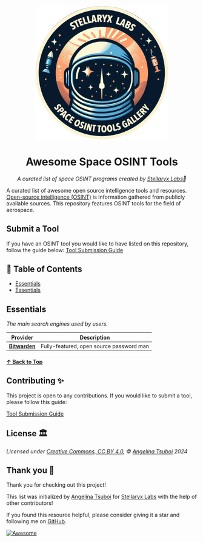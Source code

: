 <p align="center"><a href="https://github.com/stellaryx-labs/awesome-space-osint"><img src="https://github.com/stellaryx-labs/awesome-space-osint/blob/main/images/icon.png" style=
"width: 350px;"/></a></p>

<h1 align="center">Awesome Space OSINT Tools</h1> 

*<p align="center">A curated list of space OSINT programs created by <a href="https://stellaryxlabs.com/">Stellaryx Labs</a>🌌</p>* 
A curated list of awesome open source intelligence tools and resources. [Open-source intelligence (OSINT)](https://en.wikipedia.org/wiki/Open-source_intelligence) is information gathered from publicly available sources. This repository features OSINT tools for the field of aerospace.

## Submit a Tool
If you have an OSINT tool you would like to have listed on this repository, follow the guide below:
[Tool Submission Guide](https://github.com/stellaryx-labs/awesome-space-osint/blob/main/CONTRIBUTING.md)

## 📖 Table of Contents

- [Essentials]()
- [Essentials]()

## Essentials

*The main search engines used by users.*

| Provider | Description |
| --- | --- |
**[Bitwarden](https://bitwarden.com)**  | Fully-featured, open source password man

#### [↑ Back to Top](#-Table-of-Contents) 

## Contributing ✨
This project is open to any contributions. If you would like to submit a tool, please follow this guide: 

[Tool Submission Guide](https://github.com/stellaryx-labs/awesome-space-osint/blob/main/CONTRIBUTING.md)

## License 🏛️

*Licensed under [Creative Commons, CC BY 4.0](https://creativecommons.org/licenses/by/4.0/), © [Angelina Tsuboi](https://angelinatsuboi.com) 2024*

## Thank you 💜

Thank you for checking out this project!

This list was initialized by [Angelina Tsuboi](angelinatsuboi.com) for [Stellaryx Labs](https://stellaryxlabs.com/) with the help of other contributors!

If you found this resource helpful, please consider giving it a star and following me on [GitHub](https://github.com/ANG13T).

[![Awesome](https://cdn.rawgit.com/sindresorhus/awesome/d7305f38d29fed78fa85652e3a63e154dd8e8829/media/badge.svg)](https://github.com/sindresorhus/awesome)
[](https://github.com/jivoi/awesome-osint)
